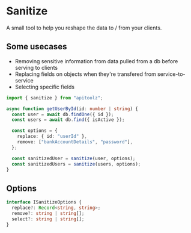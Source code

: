 # Sanitize

A small tool to help you reshape the data to / from your clients.

## Some usecases

- Removing sensitive information from data pulled from a db before serving to clients
- Replacing fields on objects when they're transfered from service-to-service
- Selecting specific fields

```ts
import { sanitize } from "apitoolz";

async function getUserById(id: number | string) {
  const user = await db.findOne({ id });
  const users = await db.find({ isActive });

  const options = {
    replace: { id: "userId" },
    remove: ["bankAccountDetails", "password"],
  };

  const sanitizedUser = sanitize(user, options);
  const sanitizedUsers = sanitize(users, options);
}
```

## Options

```ts
interface ISanitizeOptions {
  replace?: Record<string, string>;
  remove?: string | string[];
  select?: string | string[];
}
```
